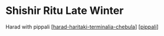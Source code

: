 # Shishir Ritu Late Winter

Harad with pippali [[harad-haritaki-terminalia-chebula]] [[pippali]]

[//begin]: # "Autogenerated link references for markdown compatibility"
[harad-haritaki-terminalia-chebula]: harad-haritaki-terminalia-chebula "Harad Haritaki Terminalia Chebula"
[pippali]: pippali "Pippali"
[//end]: # "Autogenerated link references"